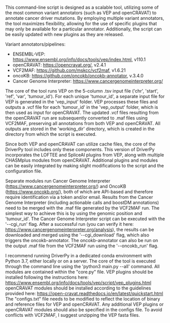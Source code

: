 This command-line script is designed as a scalable tool, utilizing some of the most common variant annotators (such as VEP and openCRAVAT) to annotate cancer driver mutations. By employing multiple variant annotators, the tool maximizes flexibility, allowing for the use of specific plugins that may only be available for a particular annotator. Additionally, the script can be easily updated with new plugins as they are released.

Variant annotators/pipelines:
- ENSEMBL-VEP: https://www.ensembl.org/info/docs/tools/vep/index.html, v110.1
- openCRAVAT: https://opencravat.org/, v2.4.1
- VCF2MAF: https://github.com/mskcc/vcf2maf, v1.6.21
- oncoKB: https://github.com/oncokb/oncokb-annotator, v.3.4.0
- Cancer Genome Interpreter: https://www.cancergenomeinterpreter.org/

The core of the tool runs VEP on the 5-column .tsv input file ('chr', 'start', 'ref', 'var', 'tumour_id').
For each unique 'tumour_id', a separate input file for VEP is generated in the 'vep_input' folder. VEP processes these files and outputs a .vcf file for each 'tumour_id' in the 'vep_output' folder, which is then used as input for openCRAVAT. The updated .vcf files resulting from the openCRAVAT run are subsequently converted to .maf files using VCF2MAF, preserving all annotations from both VEP and openCRAVAT. All outputs are stored in the 'working_dir' directory, which is created in the directory from which the script is executed.

Since both VEP and openCRAVAT can utilize cache files, the core of the DriverPy tool includes only these components. This version of DriverPy incorporates the LOFTEE and SpliceAI plugins from VEP, along with multiple CHASMplus modules from openCRAVAT.
Additional plugins and modules can be easily integrated by making slight modifications to the script and the configuration file.

Separate modules run Cancer Genome Interpreter (https://www.cancergenomeinterpreter.org/) and OncoKB (https://www.oncokb.org/), both of which are API-based and therefore require identification via a token and/or email.
Results from the Cancer Genome Interpreter (including actionable calls and boostDM annotations) need to be merged with the .maf file generated by the VCF2MAF run. The simplest way to achieve this is by using the genomic position and 'tumour_id'. The Cancer Genome Interpreter script can be executed with the '--cgi_run' flag. After a successful run (you can verify it here: https://www.cancergenomeinterpreter.org/analysis), the results can be downloaded and merged using the '--cgi_download' flag, which also triggers the oncokb-annotator.
The oncokb-annotator can also be run on the output .maf file from the VCF2MAF run using the '--oncokb_run' flag.

I recommend running DriverPy in a dedicated conda environment with Python 3.7, either locally or on a server. The core of the tool is executed through the command line using the 'python3 main.py --all' command. All modules are contained within the "core.py" file.
VEP plugins should be installed following the instructions here: https://www.ensembl.org/info/docs/tools/vep/script/vep_plugins.html
openCRAVAT modules should be installed according to the guidelines provided here: https://open-cravat.readthedocs.io/en/latest/quickstart.html
The "configs.txt" file needs to be modified to reflect the location of binary and reference files for VEP and openCRAVAT. Any additional VEP plugins or openCRAVAT modules should also be specified in the configs file.
To avoid conflicts with VCF2MAF, I suggest unzipping the VEP fasta files.
